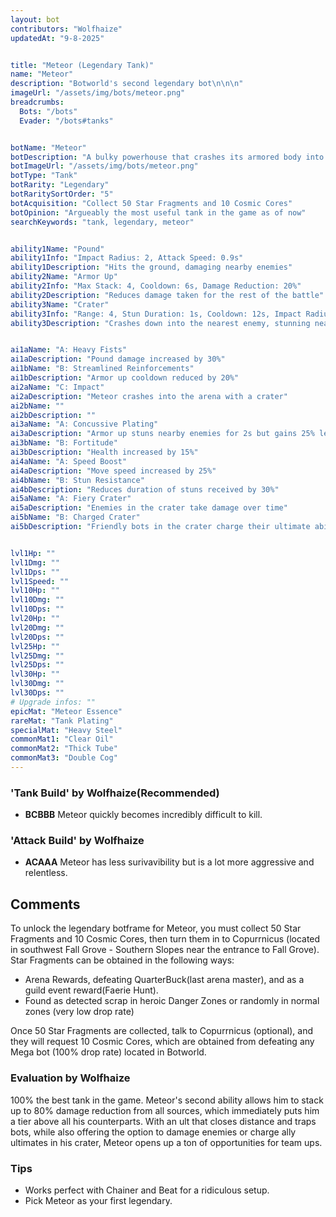 ```yaml
---
layout: bot
contributors: "Wolfhaize"
updatedAt: "9-8-2025"


title: "Meteor (Legendary Tank)"
name: "Meteor"
description: "Botworld's second legendary bot\n\n\n"
imageUrl: "/assets/img/bots/meteor.png"
breadcrumbs:
  Bots: "/bots"
  Evader: "/bots#tanks"


botName: "Meteor"
botDescription: "A bulky powerhouse that crashes its armored body into the ground, trapping its foes inside craters."
botImageUrl: "/assets/img/bots/meteor.png"
botType: "Tank"
botRarity: "Legendary"
botRaritySortOrder: "5"
botAcquisition: "Collect 50 Star Fragments and 10 Cosmic Cores"
botOpinion: "Argueably the most useful tank in the game as of now"
searchKeywords: "tank, legendary, meteor"


ability1Name: "Pound"
ability1Info: "Impact Radius: 2, Attack Speed: 0.9s"
ability1Description: "Hits the ground, damaging nearby enemies"
ability2Name: "Armor Up"
ability2Info: "Max Stack: 4, Cooldown: 6s, Damage Reduction: 20%"
ability2Description: "Reduces damage taken for the rest of the battle"
ability3Name: "Crater"
ability3Info: "Range: 4, Stun Duration: 1s, Cooldown: 12s, Impact Radius: 3, Crater Duration: 4s"
ability3Description: "Crashes down into the nearest enemy, stunning nearby enemies and trapping them inside a crater"


ai1aName: "A: Heavy Fists"
ai1aDescription: "Pound damage increased by 30%"
ai1bName: "B: Streamlined Reinforcements"
ai1bDescription: "Armor up cooldown reduced by 20%"
ai2aName: "C: Impact"
ai2aDescription: "Meteor crashes into the arena with a crater"
ai2bName: ""
ai2bDescription: ""
ai3aName: "A: Concussive Plating"
ai3aDescription: "Armor up stuns nearby enemies for 2s but gains 25% less armor"
ai3bName: "B: Fortitude"
ai3bDescription: "Health increased by 15%"
ai4aName: "A: Speed Boost"
ai4aDescription: "Move speed increased by 25%"
ai4bName: "B: Stun Resistance"
ai4bDescription: "Reduces duration of stuns received by 30%"
ai5aName: "A: Fiery Crater"
ai5aDescription: "Enemies in the crater take damage over time"
ai5bName: "B: Charged Crater"
ai5bDescription: "Friendly bots in the crater charge their ultimate ability faster"


lvl1Hp: ""
lvl1Dmg: ""
lvl1Dps: ""
lvl1Speed: ""
lvl10Hp: ""
lvl10Dmg: ""
lvl10Dps: ""
lvl20Hp: ""
lvl20Dmg: ""
lvl20Dps: ""
lvl25Hp: ""
lvl25Dmg: ""
lvl25Dps: ""
lvl30Hp: ""
lvl30Dmg: ""
lvl30Dps: ""
# Upgrade infos: ""
epicMat: "Meteor Essence"
rareMat: "Tank Plating"
specialMat: "Heavy Steel"
commonMat1: "Clear Oil"
commonMat2: "Thick Tube"
commonMat3: "Double Cog"
---
```


### 'Tank Build' by Wolfhaize(Recommended)
- **BCBBB** Meteor quickly becomes incredibly difficult to kill.


### 'Attack Build' by Wolfhaize
- **ACAAA** Meteor has less surivavibility but is a lot more aggressive and relentless.


## Comments
To unlock the legendary botframe for Meteor, you must collect 50 Star Fragments and 10 Cosmic Cores, then turn them in to Copurrnicus (located in southwest Fall Grove - Southern Slopes near the entrance to Fall Grove). Star Fragments can be obtained in the following ways:
- Arena Rewards, defeating QuarterBuck(last arena master), and as a guild event reward(Faerie Hunt).
- Found as detected scrap in heroic Danger Zones or randomly in normal zones (very low drop rate)

Once 50 Star Fragments are collected, talk to Copurrnicus (optional), and they will request 10 Cosmic Cores, which are obtained from defeating any Mega bot (100% drop rate) located in Botworld.

### Evaluation by Wolfhaize
100% the best tank in the game. Meteor's second ability allows him to stack up to 80% damage reduction from all sources, which immediately puts him a tier above all his counterparts. With an ult that closes distance and traps bots, while also offering the option to damage enemies or charge ally ultimates in his crater, Meteor opens up a ton of opportunities for team ups. 

### Tips
- Works perfect with Chainer and Beat for a ridiculous setup.
- Pick Meteor as your first legendary.
